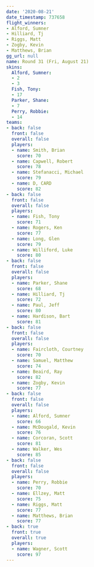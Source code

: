 ```yaml
---
date: '2020-08-21'
date_timestamp: 737658
flight_winners:
- Alford, Sumner
- Hilliard, Tj
- Riggs, Matt
- Zogby, Kevin
- Matthews, Brian
gg_url: null
name: Round 31 (Fri, August 21)
skins:
  Alford, Sumner:
  - 2
  - 3
  Fish, Tony:
  - 17
  Parker, Shane:
  - 7
  Perry, Robbie:
  - 14
teams:
- back: false
  front: false
  overall: false
  players:
  - name: Smith, Brian
    score: 70
  - name: Capwell, Robert
    score: 78
  - name: Stefanacci, Michael
    score: 79
  - name: D, CARD
    score: 82
- back: false
  front: false
  overall: false
  players:
  - name: Fish, Tony
    score: 71
  - name: Rogers, Ken
    score: 77
  - name: Long, Glen
    score: 79
  - name: Williford, Luke
    score: 80
- back: false
  front: false
  overall: false
  players:
  - name: Parker, Shane
    score: 68
  - name: Hilliard, Tj
    score: 72
  - name: Paul, Jeff
    score: 80
  - name: Hardison, Bart
    score: 81
- back: false
  front: false
  overall: false
  players:
  - name: Faircloth, Courtney
    score: 70
  - name: Samuel, Matthew
    score: 74
  - name: Beaird, Ray
    score: 82
  - name: Zogby, Kevin
    score: 77
- back: false
  front: false
  overall: false
  players:
  - name: Alford, Sumner
    score: 66
  - name: McDougald, Kevin
    score: 76
  - name: Corcoran, Scott
    score: 81
  - name: Walker, Wes
    score: 85
- back: false
  front: false
  overall: false
  players:
  - name: Perry, Robbie
    score: 70
  - name: Ellzey, Matt
    score: 75
  - name: Riggs, Matt
    score: 77
  - name: Matthews, Brian
    score: 77
- back: true
  front: true
  overall: true
  players:
  - name: Wagner, Scott
    score: 97
---
```

